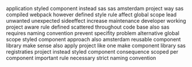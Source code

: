 application styled component instead sas sas amsterdam project way sas compiled webpack however defined style rule affect global scope lead unwanted unexpected sideeffect increase maintenance developer working project aware rule defined scattered throughout code base also sas requires naming convention prevent specifity problem alternative global scope styled component approach also amsterdam reusable component library make sense also apply project like one make component library sas registraties project instead styled component consequence scoped per component important rule necessary strict naming convention